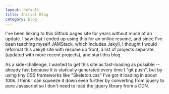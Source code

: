 ```yaml
---
layout: default
title: Initial Blog
category: blog
---
```


I've been linking to this Github pages site for
years without much of an update.  I saw that I
ended up using this for an online resume, and since
I've been teaching myself JAMStack, which includes
Jekyll, I thought I would reformat this Jekyll
site with resume up front, a list of projects
separate, (updated with more recent projects),
and start this blog.

As a side-challenge, I wanted to get this site
as fast-loading as possible -- already fast
because it is statically generated every time
I "git push", but by using tiny CSS frameworks
like "Skeleton.css" I've got it loading in about
100k.  I think I can squeeze it down even further
by converting from jquery to pure Javascript
so I don't need to load the jquery library from
a CDN.
